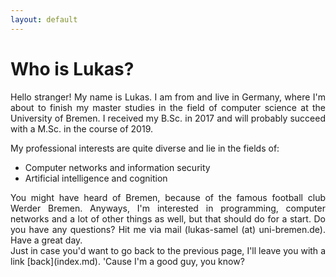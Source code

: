 ```yaml
---
layout: default
---
```


# Who is Lukas?


<div style="text-align: justify">Hello stranger! My name is Lukas. I am from and live in Germany, where I'm about to finish my master studies in the field of computer science at the University of Bremen. I received my B.Sc. in 2017 and will probably succeed with a M.Sc. in the course of 2019.</div>


My professional interests are quite diverse and lie in the fields of:
- Computer networks and information security
- Artificial intelligence and cognition 


<div style="text-align: justify">You might have heard of Bremen, because of the famous football club Werder Bremen.
Anyways, I'm interested in programming, computer networks and a lot of other things as well, but that should do for a start.
Do you have any questions? Hit me via mail (lukas-samel (at) uni-bremen.de). Have a great day.</div>

<div style="text-align: justify">Just in case you'd want to go back to the previous page, I'll leave you with a link [back](index.md). 'Cause I'm a good guy, you know?</div>
